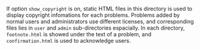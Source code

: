 If option `show_copyright` is on, static HTML files in this directory is used to display copyright infomations for each problems. Problems added by normal users and administrators use different licenses, and corresponding files lies in `user` and `admin` sub-directories espacially. In each directory, `footnote.html` is showed under the text of a problem, and `confirmation.html` is used to acknowledge users.
